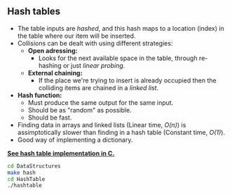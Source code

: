 ## Hash tables

- The table inputs are *hashed*, and this hash maps to a location (index) in the table where our item will be inserted.
- Collisions can be dealt with using different strategies:
  - **Open adressing:**
    - Looks for the next available space in the table, through re-hashing or just *linear probing*.
  - **External chaining:**
    - If the place we're trying to insert is already occupied then the colliding items are chained in a *linked list*.
- **Hash function:** 
  - Must produce the same output for the same input.
  - Should be as "random" as possible.
  - Should be fast.
- Finding data in arrays and linked lists (Linear time, *O(n)*) is assimptotically slower than finding in a hash table (Constant time, *O(1)*).
- Good way of implementing a dictionary.

**[See hash table implementation in C.](hashtable.c)**

~~~bash
cd DataStructures
make hash                    
cd HashTable
./hashtable 
~~~
